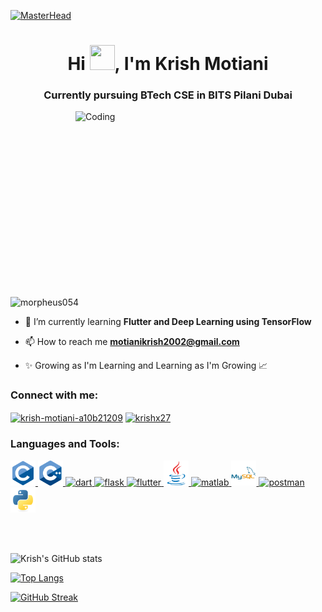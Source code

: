 [![MasterHead](https://camo.githubusercontent.com/5dc6ee33381917e41fc9c4951799268998f11a9b864399bf79a0842e4f9b194d/68747470733a2f2f692e696d6775722e636f6d2f315a76566b44632e676966)](https://github.com/Morpheus054/Morpheus054)
<h1 align="center">Hi <img src="https://raw.githubusercontent.com/nixin72/nixin72/master/wave.gif" width="40" height="40" />, I'm Krish Motiani</h1> 
<h3 align="center">Currently pursuing BTech CSE in BITS Pilani Dubai</h3>
<img align="right" alt="Coding" width="400" height="297" src="https://user-images.githubusercontent.com/73650533/212734724-cc244ff1-5cba-49dd-84a1-f01122ce4c07.gif"><br>

<p align="left"> <img src="https://komarev.com/ghpvc/?username=morpheus054&label=Profile%20views&color=0e75b6&style=flat" alt="morpheus054" /> </p>


- 🌱 I’m currently learning **Flutter and Deep Learning using TensorFlow**

- 📫 How to reach me **motianikrish2002@gmail.com**

- ✨ Growing as I'm Learning and Learning as I'm Growing 📈

<h3 align="left">Connect with me:</h3>
<p align="left">
<a href="https://linkedin.com/in/krish-motiani-a10b21209" target="blank"><img align="center" src="https://raw.githubusercontent.com/rahuldkjain/github-profile-readme-generator/master/src/images/icons/Social/linked-in-alt.svg" alt="krish-motiani-a10b21209" height="30" width="40" /></a>
<a href="https://instagram.com/krishx27" target="blank"><img align="center" src="https://raw.githubusercontent.com/rahuldkjain/github-profile-readme-generator/master/src/images/icons/Social/instagram.svg" alt="krishx27" height="30" width="40" /></a>
</p>

<h3 align="left">Languages and Tools:</h3>
<p align="left"> <a href="https://www.cprogramming.com/" target="_blank" rel="noreferrer"> <img src="https://raw.githubusercontent.com/devicons/devicon/master/icons/c/c-original.svg" alt="c" width="40" height="40"/> </a> <a href="https://www.w3schools.com/cpp/" target="_blank" rel="noreferrer"> <img src="https://raw.githubusercontent.com/devicons/devicon/master/icons/cplusplus/cplusplus-original.svg" alt="cplusplus" width="40" height="40"/> </a> <a href="https://dart.dev" target="_blank" rel="noreferrer"> <img src="https://www.vectorlogo.zone/logos/dartlang/dartlang-icon.svg" alt="dart" width="40" height="40"/> </a> <a href="https://flask.palletsprojects.com/" target="_blank" rel="noreferrer"> <img src="https://www.vectorlogo.zone/logos/pocoo_flask/pocoo_flask-icon.svg" alt="flask" width="40" height="40"/> </a> <a href="https://flutter.dev" target="_blank" rel="noreferrer"> <img src="https://www.vectorlogo.zone/logos/flutterio/flutterio-icon.svg" alt="flutter" width="40" height="40"/> </a> <a href="https://www.java.com" target="_blank" rel="noreferrer"> <img src="https://raw.githubusercontent.com/devicons/devicon/master/icons/java/java-original.svg" alt="java" width="40" height="40"/> </a> <a href="https://www.mathworks.com/" target="_blank" rel="noreferrer"> <img src="https://upload.wikimedia.org/wikipedia/commons/2/21/Matlab_Logo.png" alt="matlab" width="40" height="40"/> </a> <a href="https://www.mysql.com/" target="_blank" rel="noreferrer"> <img src="https://raw.githubusercontent.com/devicons/devicon/master/icons/mysql/mysql-original-wordmark.svg" alt="mysql" width="40" height="40"/> </a> <a href="https://postman.com" target="_blank" rel="noreferrer"> <img src="https://www.vectorlogo.zone/logos/getpostman/getpostman-icon.svg" alt="postman" width="40" height="40"/> </a> <a href="https://www.python.org" target="_blank" rel="noreferrer"> <img src="https://raw.githubusercontent.com/devicons/devicon/master/icons/python/python-original.svg" alt="python" width="40" height="40"/> </a> </p><br><br>

![Krish's GitHub stats](https://github-readme-stats-zn4r-morpheus054.vercel.app/api?username=Morpheus054&show_icons=true&theme=react)

[![Top Langs](https://github-readme-stats-zn4r-morpheus054.vercel.app/api/top-langs/?username=Morpheus054&theme=react&langs_count=8)](https://github.com/anuraghazra/github-readme-stats)

[![GitHub Streak](https://streak-stats.demolab.com?user=Morpheus054&theme=react&border_radius=5&date_format=j%20M%5B%20Y%5D)](https://git.io/streak-stats)
